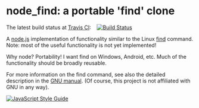 # node_find: a portable 'find' clone

The latest build status at [Travis CI](http://travis-ci.com):&nbsp;&nbsp;&nbsp;&nbsp;[![Build Status](https://travis-ci.com/alflanagan/node_find.svg?branch=master)](https://travis-ci.com/alflanagan/node_find)

A [node.js](https://nodejs.org) implementation of functionality similar to the Linux
 [find](http://linux.die.net/man/1/find) command. Note: most of the useful functionality is not yet
 implemented!

Why node? Portability! I want find on Windows, Android, etc. Much of
the functionality should be broadly reusable.

For more information on the find command, see also the detailed description in the
[GNU manual](https://www.gnu.org/software/findutils/manual/html_mono/find.html). (Of course,
  this project is not affiliated with GNU in any way).


[![JavaScript Style Guide](https://cdn.rawgit.com/standard/standard/master/badge.svg)](https://github.com/standard/standard)
